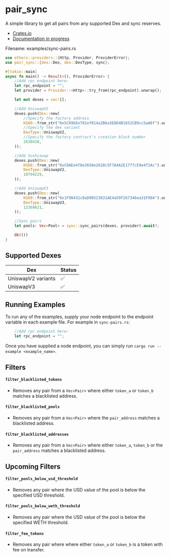 # pair_sync

A simple library to get all pairs from any supported Dex and sync reserves.

- [Crates.io](https://crates.io/crates/pair_sync)
- [Documentation in progress](https://docs.rs/pair_sync/0.1.0/pair_sync/)


Filename: examples/sync-pairs.rs
```rust
use ethers::providers::{Http, Provider, ProviderError};
use pair_sync::{dex::Dex, dex::DexType, sync};

#[tokio::main]
async fn main() -> Result<(), ProviderError> {
    //Add rpc endpoint here:
    let rpc_endpoint = "";
    let provider = Provider::<Http>::try_from(rpc_endpoint).unwrap();

    let mut dexes = vec![];

    //Add UniswapV2
    dexes.push(Dex::new(
        //Specify the factory address
        H160::from_str("0x5C69bEe701ef814a2B6a3EDD4B1652CB9cc5aA6f").unwrap(),
        //Specify the dex variant
        DexType::UniswapV2,
        //Specify the factory contract's creation block number
        2638438,
    ));

    //Add Sushiswap
    dexes.push(Dex::new(
        H160::from_str("0xC0AEe478e3658e2610c5F7A4A2E1777cE9e4f2Ac").unwrap(),
        DexType::UniswapV2,
        10794229,
    ));

    //Add UniswapV3
    dexes.push(Dex::new(
        H160::from_str("0x1F98431c8aD98523631AE4a59f267346ea31F984").unwrap(),
        DexType::UniswapV3,
        12369621,
    ));

    //Sync pairs
    let pools: Vec<Pool> = sync::sync_pairs(dexes, provider).await?;

    Ok(())
}
```

## Supported Dexes

| Dex | Status |
|----------|------|
| UniswapV2 variants  | ✅||
| UniswapV3  | ✅||


## Running Examples

To run any of the examples, supply your node endpoint to the endpoint variable in each example file. For example in `sync-pairs.rs`:

```rust
    //Add rpc endpoint here:
    let rpc_endpoint = "";
```

Once you have supplied a node endpoint, you can simply run `cargo run --example <example_name>`.


## Filters

#### `filter_blacklisted_tokens`
- Removes any pair from a `Vec<Pair>` where either `token_a` or `token_b` matches a blacklisted address.

#### `filter_blacklisted_pools`
- Removes any pair from a `Vec<Pair>` where the `pair_address` matches a blacklisted address.

#### `filter_blacklisted_addresses`
- Removes any pair from a `Vec<Pair>` where either `token_a`, `token_b` or the `pair_address` matches a blacklisted address.


## Upcoming Filters

#### `filter_pools_below_usd_threshold`
- Removes any pair where the USD value of the pool is below the specified USD threshold.

#### `filter_pools_below_weth_threshold`
- Removes any pair where the USD value of the pool is below the specified WETH threshold.

#### `filter_fee_tokens`
- Removes any pair where  where either `token_a` or `token_b` is a token with fee on transfer.



